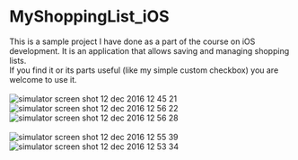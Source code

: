 # MyShoppingList_iOS
This is a sample project I have done as a part of the course on iOS development. It is an application that allows saving and managing shopping lists.<br/>
If you find it or its parts useful (like my simple custom checkbox) you are welcome to use it.<br/>
<br/>
![simulator screen shot 12 dec 2016 12 45 21](https://cloud.githubusercontent.com/assets/17292008/21097409/f5e93c60-c06c-11e6-937a-a77b87572ba7.png) ![simulator screen shot 12 dec 2016 12 56 22](https://cloud.githubusercontent.com/assets/17292008/21097578/cf02548c-c06d-11e6-97c7-bafa8eedd848.png)![simulator screen shot 12 dec 2016 12 56 28](https://cloud.githubusercontent.com/assets/17292008/21097654/5865de4c-c06e-11e6-960f-e493be9f94db.png)
<br/>
<br/>
![simulator screen shot 12 dec 2016 12 55 39](https://cloud.githubusercontent.com/assets/17292008/21097719/9bf45dfa-c06e-11e6-9647-a96655c16809.png) ![simulator screen shot 12 dec 2016 12 53 34](https://cloud.githubusercontent.com/assets/17292008/21097750/c61fb4b2-c06e-11e6-90cc-12668e568e9a.png)<br/>

